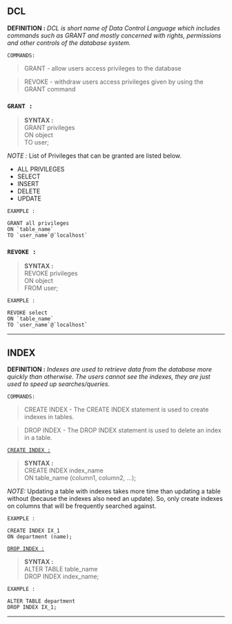 ## DCL
**DEFINITION :** *DCL is short name of Data Control Language which includes commands such as GRANT and mostly concerned with rights, permissions and other controls of the database system.*

`COMMANDS:`<br>
>GRANT - allow users access privileges to the database

>REVOKE - withdraw users access privileges given by using the GRANT command

### `GRANT :`
>**SYNTAX :**<br>
GRANT privileges<br> ON object <br>TO user;

_NOTE :_ List of Privileges that can be granted are listed below. 
- ALL PRIVILEGES
- SELECT 
- INSERT
- DELETE
- UPDATE

`EXAMPLE :`
```
GRANT all privileges 
ON `table_name`
TO `user_name`@`localhost` 
```

### `REVOKE :`
>**SYNTAX :**<br>
REVOKE privileges <br> ON object <br>FROM user;

`EXAMPLE :`
```
REVOKE select 
ON `table_name`
TO `user_name`@`localhost`
```
---
## INDEX
**DEFINITION :** *Indexes are used to retrieve data from the database more quickly than otherwise. The users cannot see the indexes, they are just used to speed up searches/queries.*

`COMMANDS:`<br>
>CREATE INDEX - The CREATE INDEX statement is used to create indexes in tables.

>DROP INDEX - The DROP INDEX statement is used to delete an index in a table.

<u>`CREATE INDEX :`</u>
>**SYNTAX :**<br>
CREATE INDEX index_name<br>
ON table_name (column1, column2, ...);

_NOTE:_ Updating a table with indexes takes more time than updating a table without (because the indexes also need an update). So, only create indexes on columns that will be frequently searched against.

`EXAMPLE :`
```
CREATE INDEX IX_1
ON department (name);
```
<u>`DROP INDEX :`</u>
>**SYNTAX :**<br>
ALTER TABLE table_name <br>
DROP INDEX index_name;


`EXAMPLE :`
```
ALTER TABLE department
DROP INDEX IX_1;
```
---